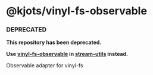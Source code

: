 # @kjots/vinyl-fs-observable

### DEPRECATED

**This repository has been deprecated.**

**Use [vinyl-fs-observable](https://github.com/kjots/stream-utils/tree/master/packages/vinyl-fs-observable) in [stream-utils](https://github.com/kjots/stream-utils) instead.**

Observable adapter for vinyl-fs
